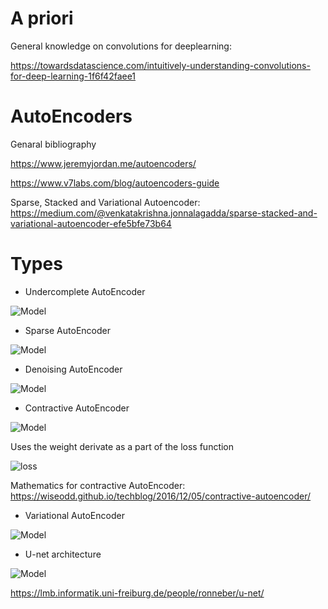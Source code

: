 # A priori

General knowledge on convolutions for deeplearning:

https://towardsdatascience.com/intuitively-understanding-convolutions-for-deep-learning-1f6f42faee1

# AutoEncoders

Genaral bibliography

https://www.jeremyjordan.me/autoencoders/

https://www.v7labs.com/blog/autoencoders-guide


Sparse, Stacked and Variational Autoencoder: https://medium.com/@venkatakrishna.jonnalagadda/sparse-stacked-and-variational-autoencoder-efe5bfe73b64

# Types

- Undercomplete AutoEncoder

![Model](https://www.jeremyjordan.me/content/images/2018/03/Screen-Shot-2018-03-07-at-8.24.37-AM.png)
- Sparse AutoEncoder


![Model](https://www.jeremyjordan.me/content/images/2018/03/Screen-Shot-2018-03-07-at-1.50.55-PM.png)
- Denoising AutoEncoder

![Model](https://www.jeremyjordan.me/content/images/2018/03/Screen-Shot-2018-03-09-at-10.20.44-AM.png)
- Contractive AutoEncoder

![Model](https://assets.website-files.com/5d7b77b063a9066d83e1209c/60e42378749c7b9fbca6daf9_input-hidden-output-layers-1.png)

Uses the weight derivate as a part of the loss function


![loss](https://assets.website-files.com/5d7b77b063a9066d83e1209c/60bbe66be3a9fdc108ddcfc9_h%20is%20hidden.PNG)

Mathematics for contractive AutoEncoder: 
https://wiseodd.github.io/techblog/2016/12/05/contractive-autoencoder/

- Variational AutoEncoder

![Model](https://assets.website-files.com/5d7b77b063a9066d83e1209c/60bbe7e0e2a8da8a3a877a05_pasted%201.png)

- U-net architecture

![Model](https://lmb.informatik.uni-freiburg.de/people/ronneber/u-net/u-net-architecture.png)

https://lmb.informatik.uni-freiburg.de/people/ronneber/u-net/


